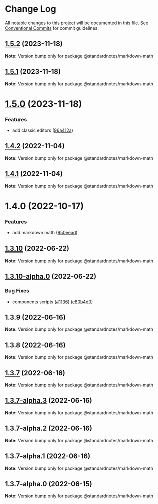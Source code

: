 # Change Log

All notable changes to this project will be documented in this file.
See [Conventional Commits](https://conventionalcommits.org) for commit guidelines.

## [1.5.2](https://github.com/standardnotes/plugins/compare/@standardnotes/markdown-math@1.5.1...@standardnotes/markdown-math@1.5.2) (2023-11-18)

**Note:** Version bump only for package @standardnotes/markdown-math

## [1.5.1](https://github.com/standardnotes/plugins/compare/@standardnotes/markdown-math@1.5.0...@standardnotes/markdown-math@1.5.1) (2023-11-18)

**Note:** Version bump only for package @standardnotes/markdown-math

# [1.5.0](https://github.com/standardnotes/plugins/compare/@standardnotes/markdown-math@1.4.2...@standardnotes/markdown-math@1.5.0) (2023-11-18)

### Features

* add classic editors ([96a412a](https://github.com/standardnotes/plugins/commit/96a412a9725f689cbd5ca95f7feb5ba19938dd9a))

## [1.4.2](https://github.com/standardnotes/plugins/compare/@standardnotes/markdown-math@1.4.1...@standardnotes/markdown-math@1.4.2) (2022-11-04)

**Note:** Version bump only for package @standardnotes/markdown-math

## [1.4.1](https://github.com/standardnotes/plugins/compare/@standardnotes/markdown-math@1.4.0...@standardnotes/markdown-math@1.4.1) (2022-11-04)

**Note:** Version bump only for package @standardnotes/markdown-math

# 1.4.0 (2022-10-17)

### Features

* add markdown math ([950eead](https://github.com/standardnotes/plugins/commit/950eeadb32bf39190762477867cb0798bb4f1d55))

## [1.3.10](https://github.com/standardnotes/app/compare/@standardnotes/markdown-math@1.3.10-alpha.0...@standardnotes/markdown-math@1.3.10) (2022-06-22)

**Note:** Version bump only for package @standardnotes/markdown-math

## [1.3.10-alpha.0](https://github.com/standardnotes/app/compare/@standardnotes/markdown-math@1.3.9...@standardnotes/markdown-math@1.3.10-alpha.0) (2022-06-22)

### Bug Fixes

* components scripts ([#1136](https://github.com/standardnotes/app/issues/1136)) ([e80b4d0](https://github.com/standardnotes/app/commit/e80b4d0ffad495c758b593c30e1c4c754dda9b7e))

## 1.3.9 (2022-06-16)

**Note:** Version bump only for package @standardnotes/markdown-math

## 1.3.8 (2022-06-16)

**Note:** Version bump only for package @standardnotes/markdown-math

## [1.3.7](https://github.com/standardnotes/app/compare/@standardnotes/markdown-math@1.3.7-alpha.3...@standardnotes/markdown-math@1.3.7) (2022-06-16)

**Note:** Version bump only for package @standardnotes/markdown-math

## [1.3.7-alpha.3](https://github.com/standardnotes/app/compare/@standardnotes/markdown-math@1.3.7-alpha.2...@standardnotes/markdown-math@1.3.7-alpha.3) (2022-06-16)

**Note:** Version bump only for package @standardnotes/markdown-math

## 1.3.7-alpha.2 (2022-06-16)

**Note:** Version bump only for package @standardnotes/markdown-math

## 1.3.7-alpha.1 (2022-06-16)

**Note:** Version bump only for package @standardnotes/markdown-math

## 1.3.7-alpha.0 (2022-06-15)

**Note:** Version bump only for package @standardnotes/markdown-math
